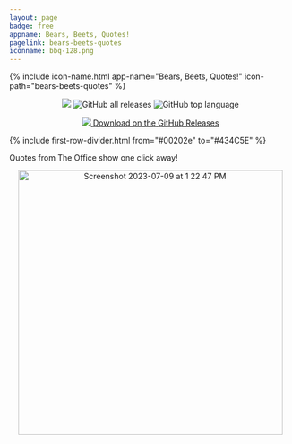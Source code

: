 ```yaml
---
layout: page
badge: free
appname: Bears, Beets, Quotes!
pagelink: bears-beets-quotes
iconname: bbq-128.png
---
```

<div class="row first-row">

{% include icon-name.html app-name="Bears, Beets, Quotes!" icon-path="bears-beets-quotes" %}

<p align="center">
  <a href="https://github.com/menubar-apps/bears-beets-quotes"><img src="https://img.shields.io/badge/-bears-beets-quotes-black?logo=github&style=flat"></a>
  <img alt="GitHub all releases" src="https://img.shields.io/github/downloads/menubar-apps/bears-beets-quotes/total">
  <img alt="GitHub top language" src="https://img.shields.io/github/languages/top/menubar-apps/bears-beets-quotes">
</p>
  
<p align="center">

  <!--<a class="appstore-badge" href="https://apps.apple.com/us/app/todobar/id1641624925?mt=12&amp;itsct=apps_box_badge&amp;itscg=30200">
    <img class="appstore-badge__icon" src="{{ site.url | append: site.baseurl}}/assets/img/badges/apple.svg">
    <span class="appstore-badge__text">Download on the</span>
    <span class="appstore-badge__storename">Mac App Store</span>
  </a>-->

   <a class="appstore-badge" href="https://github.com/menubar-apps/bears-beets-quotes/releases">
    <img class="appstore-badge__icon" src="{{ site.url | append: site.baseurl}}/assets/img/badges/github.svg">
    <span class="appstore-badge__text">Download on the</span>
    <span class="appstore-badge__storename">GitHub Releases</span>
  </a>
  <!--<a class="appstore-badge" href="#" style="background-color: #2e2a24">
    <img class="appstore-badge__icon" src="{{ site.url | append: site.baseurl}}/assets/img/badges/brew.svg">
    <span class="appstore-badge__text">tap: menubar-apps/menubar-apps</span>
    <span class="appstore-badge__storename">todobar</span>
  </a>-->
</p>

</div>

{% include first-row-divider.html from="#00202e" to="#434C5E" %}

<div class="row second-row">
<div class="col m8 offset-m2">
Quotes from The Office show one click away!
  
<p align="center">
  <img width="472" alt="Screenshot 2023-07-09 at 1 22 47 PM" src="https://github.com/menubar-apps/ToDoBar/assets/9363150/0cc76f58-f4a4-4ac1-b0d1-8c64175b742f">
</p>

</div>
</div>

